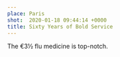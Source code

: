 ```yaml
---
place: Paris
shot:  2020-01-18 09:44:14 +0000
title: Sixty Years of Bold Service
---
```


The €3½ flu medicine is top-notch.
